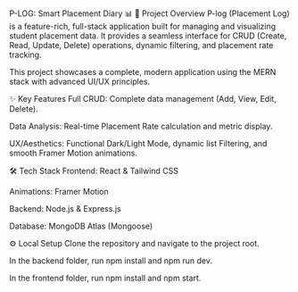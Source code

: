 P-LOG: Smart Placement Diary 📊
📌 Project Overview
P-log (Placement Log) is a feature-rich, full-stack application built for managing and visualizing student placement data. It provides a seamless interface for CRUD (Create, Read, Update, Delete) operations, dynamic filtering, and placement rate tracking.

This project showcases a complete, modern application using the MERN stack with advanced UI/UX principles.

✨ Key Features
Full CRUD: Complete data management (Add, View, Edit, Delete).

Data Analysis: Real-time Placement Rate calculation and metric display.

UX/Aesthetics: Functional Dark/Light Mode, dynamic list Filtering, and smooth Framer Motion animations.

🛠️ Tech Stack
Frontend: React & Tailwind CSS

Animations: Framer Motion

Backend: Node.js & Express.js

Database: MongoDB Atlas (Mongoose)

⚙️ Local Setup
Clone the repository and navigate to the project root.

In the backend folder, run npm install and npm run dev.

In the frontend folder, run npm install and npm start.

